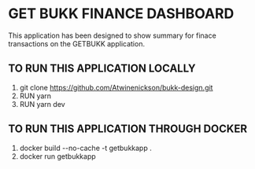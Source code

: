# GET BUKK FINANCE DASHBOARD

This application has been designed to show summary for finace transactions on the GETBUKK application.

## TO RUN THIS APPLICATION LOCALLY
1. git clone https://github.com/Atwinenickson/bukk-design.git
2. RUN yarn
3. RUN yarn dev

## TO RUN THIS APPLICATION THROUGH DOCKER
1. docker build --no-cache -t getbukkapp .
2. docker run getbukkapp